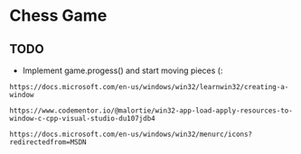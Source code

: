 # Chess Game
 
 ## TODO
 - Implement game.progess() and start moving pieces (:

```https://docs.microsoft.com/en-us/windows/win32/learnwin32/creating-a-window```

```https://www.codementor.io/@malortie/win32-app-load-apply-resources-to-window-c-cpp-visual-studio-du107jdb4```

```https://docs.microsoft.com/en-us/windows/win32/menurc/icons?redirectedfrom=MSDN```